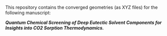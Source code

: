 This repository contains the converged geometries (as XYZ files) for the following manuscript:

***Quantum Chemical Screening of Deep Eutectic Solvent Components for Insights into CO2 Sorption Thermodynamics.***

